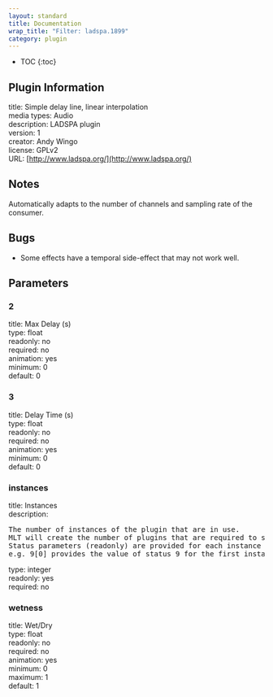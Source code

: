 ```yaml
---
layout: standard
title: Documentation
wrap_title: "Filter: ladspa.1899"
category: plugin
---
```

* TOC
{:toc}

## Plugin Information

title: Simple delay line, linear interpolation  
media types:
Audio  
description: LADSPA plugin  
version: 1  
creator: Andy Wingo <wingo at pobox dot com>  
license: GPLv2  
URL: [http://www.ladspa.org/](http://www.ladspa.org/)  

## Notes

Automatically adapts to the number of channels and sampling rate of the consumer.

## Bugs

* Some effects have a temporal side-effect that may not work well.


## Parameters

### 2

title: Max Delay (s)    
type: float  
readonly: no  
required: no  
animation: yes  
minimum: 0  
default: 0  

### 3

title: Delay Time (s)    
type: float  
readonly: no  
required: no  
animation: yes  
minimum: 0  
default: 0  

### instances

title: Instances    
description:
<pre>
The number of instances of the plugin that are in use.
MLT will create the number of plugins that are required to support the number of audio channels.
Status parameters (readonly) are provided for each instance and are accessed by specifying the instance number after the identifier (starting at zero).
e.g. 9[0] provides the value of status 9 for the first instance.
</pre>
type: integer  
readonly: yes  
required: no  

### wetness

title: Wet/Dry    
type: float  
readonly: no  
required: no  
animation: yes  
minimum: 0  
maximum: 1  
default: 1  

